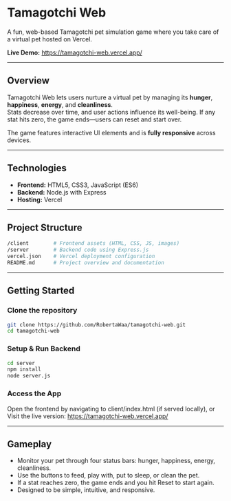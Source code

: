 # Tamagotchi Web

A fun, web-based Tamagotchi pet simulation game where you take care of a virtual pet hosted on Vercel.

**Live Demo:** https://tamagotchi-web.vercel.app/

---

##  Overview

Tamagotchi Web lets users nurture a virtual pet by managing its **hunger**, **happiness**, **energy**, and **cleanliness**.  
Stats decrease over time, and user actions influence its well-being. If any stat hits zero, the game ends—users can reset and start over.  

The game features interactive UI elements and is **fully responsive** across devices.

---

##  Technologies

- **Frontend:** HTML5, CSS3, JavaScript (ES6)
- **Backend:** Node.js with Express
- **Hosting:** Vercel

---

##  Project Structure

```bash
/client        # Frontend assets (HTML, CSS, JS, images)
/server        # Backend code using Express.js
vercel.json    # Vercel deployment configuration
README.md      # Project overview and documentation
```

---

##  Getting Started

### Clone the repository

```bash
git clone https://github.com/RobertaWaa/tamagotchi-web.git
cd tamagotchi-web
```

### Setup & Run Backend

```bash
cd server
npm install
node server.js
```

### Access the App

Open the frontend by navigating to client/index.html (if served locally), or
Visit the live version: https://tamagotchi-web.vercel.app/

---

## Gameplay

- Monitor your pet through four status bars: hunger, happiness, energy, cleanliness.
- Use the buttons to feed, play with, put to sleep, or clean the pet.
- If a stat reaches zero, the game ends and you hit Reset to start again.
- Designed to be simple, intuitive, and responsive.


